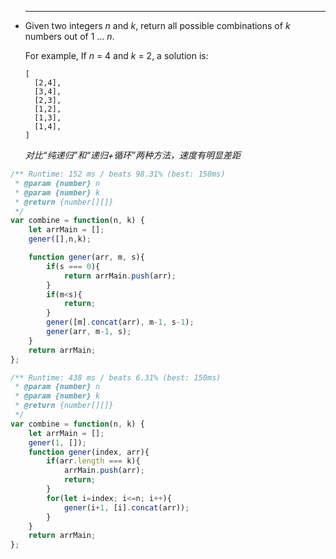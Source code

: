 
 * ------

   Given two integers *n* and *k*, return all possible combinations of *k* numbers out of 1 ... *n*.

   For example,
   If *n* = 4 and *k* = 2, a solution is:

   ```
   [
     [2,4],
     [3,4],
     [2,3],
     [1,2],
     [1,3],
     [1,4],
   ]
   ```

   *对比“纯递归”和“递归+循环”两种方法，速度有明显差距*

```javascript
/** Runtime: 152 ms / beats 98.31% (best: 150ms)
 * @param {number} n
 * @param {number} k
 * @return {number[][]}
 */
var combine = function(n, k) {
	let arrMain = [];
	gener([],n,k);

	function gener(arr, m, s){
		if(s === 0){
			return arrMain.push(arr);
		}
		if(m<s){
			return;
		}
		gener([m].concat(arr), m-1, s-1);
		gener(arr, m-1, s);
	}
	return arrMain;
};
```



```javascript
/** Runtime: 438 ms / beats 6.31% (best: 150ms)
 * @param {number} n
 * @param {number} k
 * @return {number[][]}
 */
var combine = function(n, k) {
	let arrMain = [];
	gener(1, []);
	function gener(index, arr){
		if(arr.length === k){
			arrMain.push(arr);
			return;
		}
		for(let i=index; i<=n; i++){
			gener(i+1, [i].concat(arr));
		}
	}
	return arrMain;
};
```



